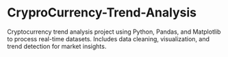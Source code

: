 # CryproCurrency-Trend-Analysis
Cryptocurrency trend analysis project using Python, Pandas, and Matplotlib to process real-time datasets. Includes data cleaning, visualization, and trend detection for market insights.
